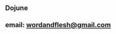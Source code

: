 <!--- 
---
layout: page
titles:
  en: About Me
show_title: true
---
--->

## Dojune

## email: wordandflesh@gmail.com

